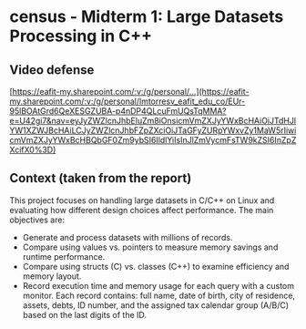 # census - Midterm 1: Large Datasets Processing in C++

## Video defense

[https://eafit-my.sharepoint.com/:v:/g/personal/…](https://eafit-my.sharepoint.com/:v:/g/personal/lmtorresv_eafit_edu_co/EUr-95lBOAtGrd6QeXESGZUBA-p4nDP4QLcuFmUQsTqMMA?e=U42gi7&nav=eyJyZWZlcnJhbEluZm8iOnsicmVmZXJyYWxBcHAiOiJTdHJlYW1XZWJBcHAiLCJyZWZlcnJhbFZpZXciOiJTaGFyZURpYWxvZy1MaW5rIiwicmVmZXJyYWxBcHBQbGF0Zm9ybSI6IldlYiIsInJlZmVycmFsTW9kZSI6InZpZXcifX0%3D)

## Context (taken from the report)

This project focuses on handling large datasets in C/C++ on Linux and evaluating
how different design choices affect performance. The main objectives are:

- Generate and process datasets with millions of records.
- Compare using values vs. pointers to measure memory savings and runtime
  performance.
- Compare using structs (C) vs. classes (C++) to examine efficiency and memory
  layout.
- Record execution time and memory usage for each query with a custom monitor.
Each record contains: full name, date of birth, city of residence, assets,
debts, ID number, and the assigned tax calendar group (A/B/C) based on the last
digits of the ID.

